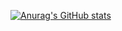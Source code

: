 [![Anurag's GitHub stats](https://github-readme-stats.vercel.app/api?username=bngcebetsha)](https://github.com/bngcebetsha/github-readme-stats)
